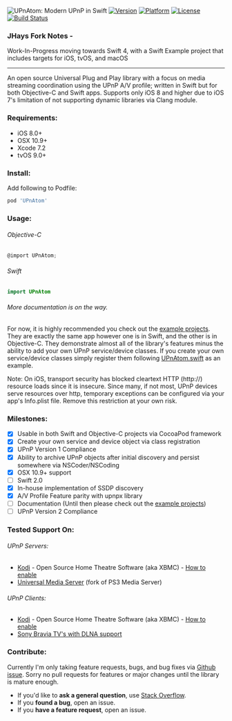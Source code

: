 ![UPnAtom: Modern UPnP in Swift](https://raw.githubusercontent.com/master-nevi/UPnAtom/assets/UPnAtomLogo.png)
[![Version](http://img.shields.io/cocoapods/v/UPnAtom.svg)](http://cocoapods.org/?q=UPnAtom)
[![Platform](http://img.shields.io/cocoapods/p/UPnAtom.svg)](https://github.com/master-nevi/UPnAtom/blob/master/UPnAtom.podspec)
[![License](http://img.shields.io/cocoapods/l/UPnAtom.svg)](https://github.com/master-nevi/UPnAtom/blob/master/LICENSE)
[![Build Status](https://img.shields.io/travis/master-nevi/UPnAtom/master.svg)](https://travis-ci.org/master-nevi/UPnAtom)

### JHays Fork Notes -

Work-In-Progress moving towards Swift 4, with a Swift Example project that includes targets for iOS, tvOS, and macOS

---

An open source Universal Plug and Play library with a focus on media streaming coordination using the UPnP A/V profile; written in Swift but for both Objective-C and Swift apps. Supports only iOS 8 and higher due to iOS 7's limitation of not supporting dynamic libraries via Clang module.

### Requirements:
* iOS 8.0+
* OSX 10.9+
* Xcode 7.2
* tvOS 9.0+

### Install:
Add following to Podfile:
```ruby
pod 'UPnAtom'
```

### Usage:
######  Objective-C
```objective-c
@import UPnAtom;
```

###### Swift
```swift
import UPnAtom
```

###### More documentation is on the way.
For now, it is highly recommended you check out the [example projects](https://github.com/master-nevi/UPnAtom/tree/master/Examples). They are exactly the same app however one is in Swift, and the other is in Objective-C. They demonstrate almost all of the library's features minus the ability to add your own UPnP service/device classes. If you create your own service/device classes simply register them following  [UPnAtom.swift](https://github.com/master-nevi/UPnAtom/blob/master/Source/UPnAtom.swift) as an example.

Note: On iOS, transport security has blocked cleartext HTTP (http://) resource loads since it is insecure. Since many, if not most, UPnP devices serve resources over http, temporary exceptions can be configured via your app's Info.plist file. Remove this restriction at your own risk.

### Milestones:
* [x] Usable in both Swift and Objective-C projects via CocoaPod framework
* [x] Create your own service and device object via class registration
* [x] UPnP Version 1 Compliance
* [x] Ability to archive UPnP objects after initial discovery and persist somewhere via NSCoder/NSCoding
* [x] OSX 10.9+ support
* [ ] Swift 2.0
* [x] In-house implementation of SSDP discovery
* [x] A/V Profile Feature parity with upnpx library
* [ ] Documentation (Until then please check out the [example projects](https://github.com/master-nevi/UPnAtom/tree/master/Examples))
* [ ] UPnP Version 2 Compliance

### Tested Support On:
###### UPnP Servers:
* [Kodi](http://kodi.tv/) - Open Source Home Theatre Software (aka XBMC) - [How to enable](http://kodi.wiki/view/UPnP/Server)
* [Universal Media Server](http://www.universalmediaserver.com/) (fork of PS3 Media Server)

###### UPnP Clients:
* [Kodi](http://kodi.tv/) - Open Source Home Theatre Software (aka XBMC) - [How to enable](http://kodi.wiki/view/UPnP/Client)
* [Sony Bravia TV's with DLNA support](http://esupport.sony.com/p/support-info.pl?info_id=884&template_id=1&region_id=8)

### Contribute:
Currently I'm only taking feature requests, bugs, and bug fixes via [Github issue](https://github.com/master-nevi/UPnAtom/issues). Sorry no pull requests for features or major changes until the library is mature enough.

- If you'd like to **ask a general question**, use [Stack Overflow](http://stackoverflow.com/).
- If you **found a bug**, open an issue.
- If you **have a feature request**, open an issue.

